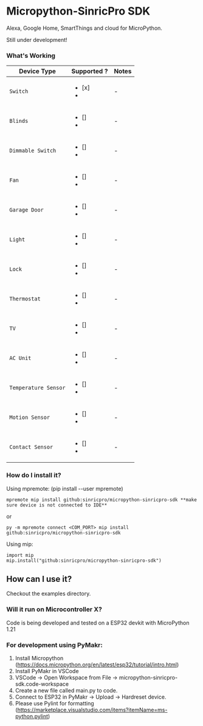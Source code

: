 # Micropython-SinricPro SDK

Alexa, Google Home, SmartThings and cloud for MicroPython.

Still under development!

### What's Working

|Device Type |Supported ? | Notes
|---        |---               |--- 
| `Switch`  | <ul><li>[x]</li><li>           | -
| `Blinds`  | <ul><li>[]</li><li> | -
| `Dimmable Switch` | <ul><li>[]</li><li>  | -
| `Fan` | <ul><li>[]</li><li> | -
| `Garage Door` | <ul><li>[]</li><li> | -
| `Light` | <ul><li>[]</li><li> | -
| `Lock` | <ul><li>[]</li><li> | -
| `Thermostat` | <ul><li>[]</li><li> | -
| `TV` | <ul><li>[]</li><li> | -
| `AC Unit` |<ul><li>[]</li><li> | -
| `Temperature Sensor` | <ul><li>[]</li><li> | -
| `Motion Sensor` | <ul><li>[]</li><li> | - 
| `Contact Sensor` | <ul><li>[]</li><li> | - 

### How do I install it?

Using mpremote: (pip install --user mpremote)

```
mpremote mip install github:sinricpro/micropython-sinricpro-sdk **make sure device is not connected to IDE**
```

or

```
py -m mpremote connect <COM_PORT> mip install github:sinricpro/micropython-sinricpro-sdk
```

Using mip:
```
import mip
mip.install("github:sinricpro/micropython-sinricpro-sdk")
```

## How can I use it?

Checkout the examples directory.


### Will it run on Microcontroller X?

Code is being developed and tested on a ESP32 devkit with MicroPython 1.21

### For development using PyMakr:

1. Install Micropython (https://docs.micropython.org/en/latest/esp32/tutorial/intro.html) 
2. Install PyMakr in VSCode
3. VSCode -> Open Workspace from File -> micropython-sinricpro-sdk.code-workspace
4. Create a new file called main.py to code.
5. Connect to ESP32 in PyMakr -> Upload -> Hardreset device.
6. Please use Pylint for formatting (https://marketplace.visualstudio.com/items?itemName=ms-python.pylint) 